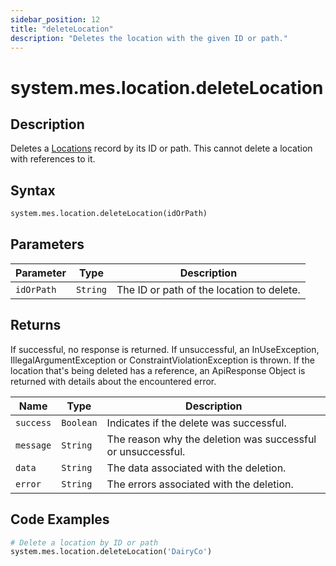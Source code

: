 ```yaml
---
sidebar_position: 12
title: "deleteLocation"
description: "Deletes the location with the given ID or path."
---
```


# system.mes.location.deleteLocation

## Description

Deletes a [Locations](../../data-model/location-model/location) record by its ID or path.
This cannot delete a location with references to it.

## Syntax

```python
system.mes.location.deleteLocation(idOrPath)
```

## Parameters

| Parameter  | Type     | Description                               |
| ---------- | -------- | ----------------------------------------- |
| `idOrPath` | `String` | The ID or path of the location to delete. |

## Returns

If successful, no response is returned. If unsuccessful, an InUseException, IllegalArgumentException or ConstraintViolationException is thrown.
If the location that's being deleted has a reference, an ApiResponse Object is returned with details about the encountered error.

| Name      | Type      | Description                                                 |
| --------- | --------- | ----------------------------------------------------------- |
| `success` | `Boolean` | Indicates if the delete was successful.                     |
| `message` | `String`  | The reason why the deletion was successful or unsuccessful. |
| `data`    | `String`  | The data associated with the deletion.                      |
| `error`   | `String`  | The errors associated with the deletion.                    |

## Code Examples

```python
# Delete a location by ID or path
system.mes.location.deleteLocation('DairyCo')
```
